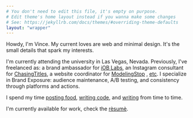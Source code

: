 ```yaml
---
# You don't need to edit this file, it's empty on purpose.
# Edit theme's home layout instead if you wanna make some changes
# See: https://jekyllrb.com/docs/themes/#overriding-theme-defaults
layout: "wrapper"
---
```

<p id="intro">
   Howdy, I'm Vince.
   My current loves are web and minimal design.
   It's the small details that spark my interests.
</p>
<p class="meat">
   I'm currently attending the university in Las Vegas, Nevada.
   Previously, I've freelanced as:
   a brand ambassador for <a href="https://www.ioblabs.com" target="_blank">iOB Labs</a>,
   an Instagram consultant for <a href="https://chasingtitles.us/" target="_blank">ChasingTitles</a>,
   a website coordinator for <a href="http://modelingstop.com/" target="_blank">ModelingStop</a>
   , <a href="/portfolio">etc</a>.
   I specialize in Brand Exposure: audience maintenance, A/B testing, and consistency through platforms and actions.
</p>
<p class="meat">
   I spend my time <a href="https://www.instagram.com/officialfoodplug/" target="_blank">posting food</a>,
   <a href="https://github.com/VincentNavarro" target="_blank">writing code</a>,
   and <a href="/blog" target="_blank">writing</a> from time to time.
</p>
<p class="meat">
   I'm currently available for work, check the <a href="/resume" target="_blank">rèsumè</a>.
</p>
